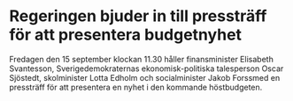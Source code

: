 # Regeringen bjuder in till pressträff för att presentera budgetnyhet

Fredagen den 15 september klockan 11.30 håller finansminister Elisabeth Svantesson, Sverigedemokraternas ekonomisk-politiska talesperson Oscar Sjöstedt, skolminister Lotta Edholm och socialminister Jakob Forssmed en pressträff för att presentera en nyhet i den kommande höstbudgeten.
